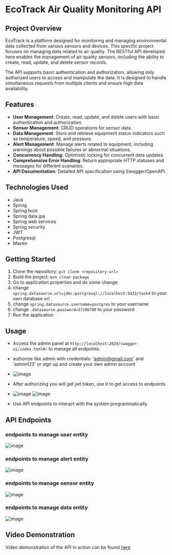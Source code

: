 # EcoTrack Air Quality Monitoring API
## Project Overview
EcoTrack is a platform designed for monitoring and managing environmental data collected from various sensors and devices. This specific project focuses on managing data related to air quality. The RESTful API developed here enables the management of air quality sensors, including the ability to create, read, update, and delete sensor records.

The API supports basic authentication and authorization, allowing only authorized users to access and manipulate the data. It is designed to handle simultaneous requests from multiple clients and ensure high data availability.

## Features
- **User Management**: Create, read, update, and delete users with basic authentication and authorization.
- **Sensor Management**: CRUD operations for sensor data.
- **Data Management**: Store and retrieve equipment status indicators such as temperature, speed, and pressure.
- **Alert Management**: Manage alerts related to equipment, including warnings about possible failures or abnormal situations.
- **Concurrency Handling**: Optimistic locking for concurrent data updates.
- **Comprehensive Error Handling**: Return appropriate HTTP statuses and messages for different scenarios.
- **API Documentation**: Detailed API specification using Swagger/OpenAPI.

## Technologies Used

- Java
- Spring
- Spring boot
- Spring data jpa
- Spring web services
- Spring security
- JWT
- Postgresql
- Maven

## Getting Started

1. Clone the repository: `git clone <repository-url>`
2. Build the project: `mvn clean package`
3. Go to application.properties and do some change:
4. change `spring.datasource.url=jdbc:postgresql://localhost:5432/task4` to your own database url
5. change `spring.datasource.username=postgres` to your username
6. change `.datasource.password=57206700` to your password
7. Run the application

## Usage

- Access the admin panel at `http://localhost:2024/swagger-ui/index.html#/` to manage all endpoints.
- authorize like admin with credentials: 'admin@gmail.com' and 'admin123' or sign up and create your own admin account
-  ![image](https://github.com/b410asakura/Restaurant-SRM/assets/73512839/36d15d28-65d1-44bc-accf-8ab2d460f4df)
- After authorizing you will get jwt token, use it to get access to endpoints
- ![image](https://github.com/b410asakura/Restaurant-SRM/assets/73512839/9ab500dd-42ac-4715-a37f-024171dc0442)
![image](https://github.com/b410asakura/Restaurant-SRM/assets/73512839/64893d25-869b-4877-a41e-ee163d175cf6)

- Use API endpoints to interact with the system programmatically.
 

## API Endpoints
### endpoints to manage user entity
![image](https://github.com/b410asakura/Restaurant-SRM/assets/73512839/4f173fd0-ae7f-4922-a3da-6598e7051e39)

### endpoints to manage alert entity
![image](https://github.com/b410asakura/task3/assets/73512839/1ebf2e47-dcfa-4e3b-b9cd-847552cc06f3)

### endpoints to manage sensor entity
![image](https://github.com/b410asakura/task4/assets/73512839/a7c447af-7c27-4e3b-8b4a-f933daccea9f)

### endpoints to manage data entity
![image](https://github.com/b410asakura/task3/assets/73512839/6a11fe34-dad4-48d7-8664-626f1ae28f00)



## Video Demonstration

Video demonstration of the API in action can be found [here](https://drive.google.com/file/d/1Ze1z44D0LrWBjlgAJyzs-LKkbwVURyJJ/view?usp=sharing)
